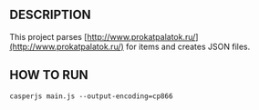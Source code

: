 ## DESCRIPTION

This project parses [http://www.prokatpalatok.ru/](http://www.prokatpalatok.ru/) for items and creates JSON files. 

## HOW TO RUN

```
casperjs main.js --output-encoding=cp866
```